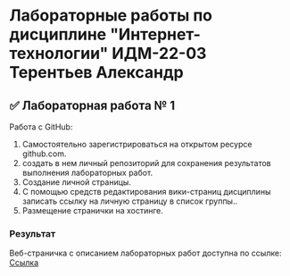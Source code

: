 # Лабораторные работы по дисциплине "Интернет-технологии" ИДМ-22-03 Терентьев Александр

## ✅ Лабораторная работа № 1

Работа с GitHub: 
1. Самостоятельно зарегистрироваться на открытом ресурсе github.com.
2. создать в
нем личный репозиторий для сохранения результатов выполнения лабораторных работ.
3. Создание личной страницы.
4. С помощью средств редактирования вики-страниц дисциплины записать ссылку на
личную страницу в список группы..
5. Размещение странички на хостинге.

### Результат
Веб-страничка с описанием лабораторных работ доступна по ссылке: [Ссылка](https://github.com/hawk525/inet/blob/main/README.md)
